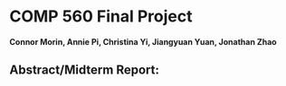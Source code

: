 # COMP 560 Final Project
#### Connor Morin, Annie Pi, Christina Yi, Jiangyuan Yuan, Jonathan Zhao

## Abstract/Midterm Report:

